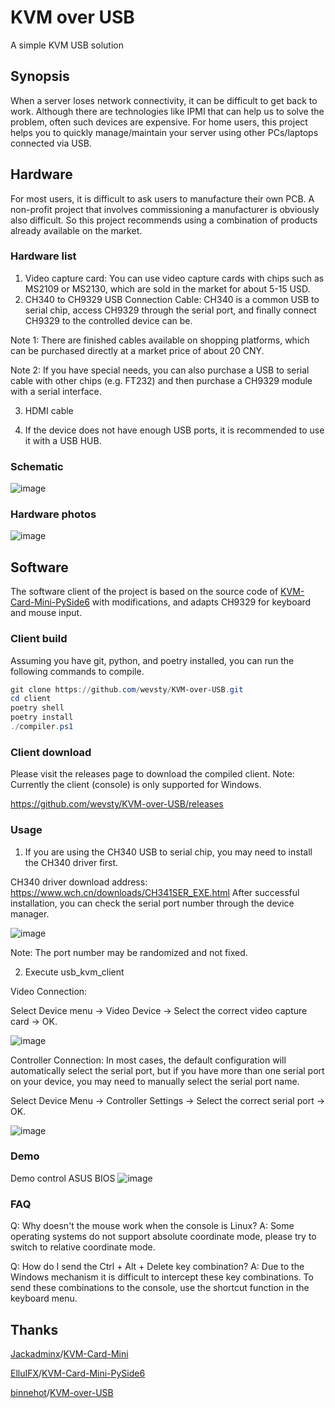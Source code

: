 # KVM over USB
A simple KVM USB solution


## Synopsis
When a server loses network connectivity, it can be difficult to get back to work. Although there are technologies like IPMI that can help us to solve the problem, often such devices are expensive.
For home users, this project helps you to quickly manage/maintain your server using other PCs/laptops connected via USB.


## Hardware
For most users, it is difficult to ask users to manufacture their own PCB.
A non-profit project that involves commissioning a manufacturer is obviously also difficult.
So this project recommends using a combination of products already available on the market.


### Hardware list
1. Video capture card: You can use video capture cards with chips such as MS2109 or MS2130, which are sold in the market for about 5-15 USD.
2. CH340 to CH9329 USB Connection Cable: CH340 is a common USB to serial chip, access CH9329 through the serial port, and finally connect CH9329 to the controlled device can be.

Note 1: There are finished cables available on shopping platforms, which can be purchased directly at a market price of about 20 CNY.

Note 2: If you have special needs, you can also purchase a USB to serial cable with other chips (e.g. FT232) and then purchase a CH9329 module with a serial interface.

3. HDMI cable

4. If the device does not have enough USB ports, it is recommended to use it with a USB HUB.


### Schematic
![image](https://github.com/wevsty/KVM-over-USB/blob/main/document/connection_schematic.svg)

### Hardware photos
![image](https://github.com/wevsty/KVM-over-USB/blob/main/document/hardware_photos.jpg)

## Software
The software client of the project is based on the source code of [KVM-Card-Mini-PySide6](https://github.com/ElluIFX/KVM-Card-Mini-PySide6) with modifications, and adapts CH9329 for keyboard and mouse input.


### Client build

Assuming you have git, python, and poetry installed, you can run the following commands to compile.
```powershell
git clone https://github.com/wevsty/KVM-over-USB.git
cd client
poetry shell
poetry install
./compiler.ps1
```


### Client download

Please visit the releases page to download the compiled client.
Note: Currently the client (console) is only supported for Windows.

https://github.com/wevsty/KVM-over-USB/releases


### Usage

1. If you are using the CH340 USB to serial chip, you may need to install the CH340 driver first.

CH340 driver download address: https://www.wch.cn/downloads/CH341SER_EXE.html
After successful installation, you can check the serial port number through the device manager.

![image](https://github.com/wevsty/KVM-over-USB/blob/main/document/device_manager_port.png)

Note: The port number may be randomized and not fixed.

2. Execute usb_kvm_client

Video Connection:

Select Device menu -> Video Device -> Select the correct video capture card -> OK.

![image](https://github.com/wevsty/KVM-over-USB/blob/main/document/video_device_setup.png)

Controller Connection:
In most cases, the default configuration will automatically select the serial port, but if you have more than one serial port on your device, you may need to manually select the serial port name.

Select Device Menu -> Controller Settings -> Select the correct serial port -> OK.

![image](https://github.com/wevsty/KVM-over-USB/blob/main/document/controller_device_setup.png)

### Demo

Demo control ASUS BIOS
![image](https://github.com/wevsty/KVM-over-USB/blob/main/document/demo_control_bios.gif)

### FAQ

Q: Why doesn't the mouse work when the console is Linux?
A: Some operating systems do not support absolute coordinate mode, please try to switch to relative coordinate mode.

Q: How do I send the Ctrl + Alt + Delete key combination?
A: Due to the Windows mechanism it is difficult to intercept these key combinations. To send these combinations to the console, use the shortcut function in the keyboard menu.

## Thanks

[Jackadminx](https://github.com/Jackadminx)/[KVM-Card-Mini](https://github.com/Jackadminx/KVM-Card-Mini)

[ElluIFX](https://github.com/ElluIFX)/[KVM-Card-Mini-PySide6](https://github.com/ElluIFX/KVM-Card-Mini-PySide6)

[binnehot](https://github.com/binnehot)/[KVM-over-USB](https://github.com/binnehot/KVM-over-USB)
